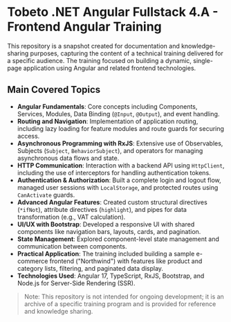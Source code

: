 # Tobeto .NET Angular Fullstack 4.A - Frontend Angular Training

This repository is a snapshot created for documentation and knowledge-sharing purposes, capturing the content of a technical training delivered for a specific audience. The training focused on building a dynamic, single-page application using Angular and related frontend technologies.

## Main Covered Topics

- **Angular Fundamentals**: Core concepts including Components, Services, Modules, Data Binding (`@Input`, `@Output`), and event handling.
- **Routing and Navigation**: Implementation of application routing, including lazy loading for feature modules and route guards for securing access.
- **Asynchronous Programming with RxJS**: Extensive use of Observables, Subjects (`Subject`, `BehaviorSubject`), and operators for managing asynchronous data flows and state.
- **HTTP Communication**: Interaction with a backend API using `HttpClient`, including the use of interceptors for handling authentication tokens.
- **Authentication & Authorization**: Built a complete login and logout flow, managed user sessions with `LocalStorage`, and protected routes using `CanActivate` guards.
- **Advanced Angular Features**: Created custom structural directives (`*ifNot`), attribute directives (`highlight`), and pipes for data transformation (e.g., VAT calculation).
- **UI/UX with Bootstrap**: Developed a responsive UI with shared components like navigation bars, layouts, cards, and pagination.
- **State Management**: Explored component-level state management and communication between components.
- **Practical Application**: The training included building a sample e-commerce frontend ("Northwind") with features like product and category lists, filtering, and paginated data display.
- **Technologies Used**: Angular 17, TypeScript, RxJS, Bootstrap, and Node.js for Server-Side Rendering (SSR).

> Note: This repository is not intended for ongoing development; it is an archive of a specific training program and is provided for reference and knowledge sharing.
